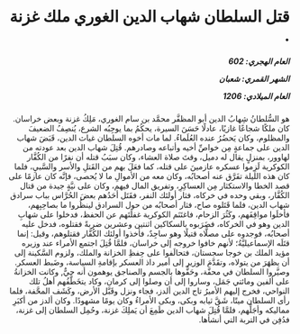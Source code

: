 <h1 dir="rtl">قتل السلطان شهاب الدين الغوري ملك غزنة .</h1>

<h5 dir="rtl">العام الهجري:  602

الشهر القمري: شعبان

العام الميلادي: 1206</h5>

<p dir="rtl">هو السُّلطانُ شِهابُ الدين أبو المظفَّر محمَّد بن سام الغوري، مَلِكُ غزنة وبعض خراسان. كان ملكًا شجاعًا غازيًا، عادلًا حَسَنَ السيرة، يحكُمُ بما يوجِبُه الشرع، يُنصِفُ الضعيفَ والمظلوم، وكان يَحضُرُ عنده العُلَماءُ. لما مات أخوه السلطان غياث الدين، قَبَضَ شهاب الدين على جماعةٍ مِن خواصِّ أخيه وأتباعه وصادرهم. قُتِلَ شهاب الدين بعد عودته من لهاوور، بمنزلٍ يقال له دميل، وقتَ صلاة العشاء، وكان سبَبُ قتله أن نفرًا من الكُفَّار الكوكرية لَزِموا عسكره عازمينَ على قتله، كما فعَلَ بهم من القَتلِ والأسر والسَّبيِ، فلما كان هذه الليلة تفَرَّق عنه أصحابُه، وكان معه من الأموالِ ما لا يُحصى، فإنَّه كان عازمًا على قصد الخطا والاستكثار مِن العساكِرِ، وتفريق المال فيهم، وكان على نيَّةٍ جيدة من قتال الكُفَّار، وبقي وحده في خركاه، فثار أولئك النفر، فقَتَل أحَدُهم بعضَ الحُرَّاس بباب سرادق شهاب الدين، فلما قَتَلوه صاح، فثار أصحابُه من حول السرادق لينظُروا ما بصاحِبِهم، فأخلَوا مواقِفَهم، وكَثُرَ الزحام، فاغتَنَم الكوكرية غفلَتَهم عن الحفظ، فدخلوا على شهابِ الدين وهو في الخركاه، فضَرَبوه بالسكاكين اثنتين وعشرين ضربةً فقتلوه، فدخل عليه أصحابُه، فوجدوه على مصلَّاه قتيلًا وهو ساجِدٌ، فأخذوا أولئك الكُفَّار فقتلوهم، وقيل: إنما قتَلَه الإسماعيليَّةُ؛ لأنهم خافوا خروجه إلى خراسان، فلمَّا قُتِلَ اجتمع الأمراء عند وزيره مؤيد الملك بن خوجا سجستان، فتحالَفوا على حِفظِ الخزانة والملك، ولزوم السَّكينة إلى أن يظهَرَ من يتولاه، وتقَدَّمَ الوزير إلى أمير داذ العسكر بإقامةِ السياسة، وضَبط العسكر.  وصيَّروا السلطان في محفَّة، وحَفُّوها بالجسم والصناجق يوهمون أنه حيٌّ, وكانت الخزانةُ على ألفين ومائتي جَمَل، وساروا إلى أن وصلوا إلى كرمان، وكاد يتخَطَّفُهم أهلُ تلك النواحي، فخرج إليهم الأميرُ تاج الدين ألدز، فجاء ونزل وقَبَّل الأرض، وكَشَف المحَّفة، فلما رأى السلطان ميتًا، شَقَّ ثيابه وبكى، وبكى الأمراءُ وكان يومًا مشهودًا. وكان ألدز من أكبَرِ مماليكه وأجَلِّهم، فلمَّا قُتِلَ شهاب الدين طَمِعَ أن يَملِكَ غزنة، وحُمِل السلطان إلى غزنة، فدُفِن في التربة التي أنشأها.</p></br>
